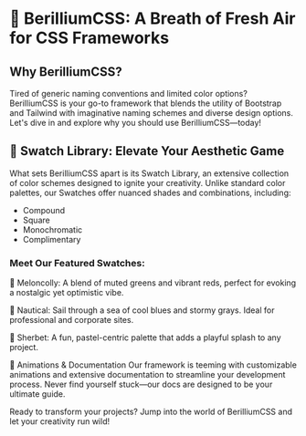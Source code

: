 # 🎨 BerilliumCSS: A Breath of Fresh Air for CSS Frameworks
## Why BerilliumCSS?
Tired of generic naming conventions and limited color options? BerilliumCSS is your go-to framework that blends the utility of Bootstrap and Tailwind with imaginative naming schemes and diverse design options. Let's dive in and explore why you should use BerilliumCSS—today!

## 🌈 Swatch Library: Elevate Your Aesthetic Game
What sets BerilliumCSS apart is its Swatch Library, an extensive collection of color schemes designed to ignite your creativity. Unlike standard color palettes, our Swatches offer nuanced shades and combinations, including:

- Compound
- Square
- Monochromatic
- Complimentary

### Meet Our Featured Swatches:
🍉 Meloncolly: A blend of muted greens and vibrant reds, perfect for evoking a nostalgic yet optimistic vibe.

🌊 Nautical: Sail through a sea of cool blues and stormy grays. Ideal for professional and corporate sites.

🍧 Sherbet: A fun, pastel-centric palette that adds a playful splash to any project.

🎥 Animations & Documentation
Our framework is teeming with customizable animations and extensive documentation to streamline your development process. Never find yourself stuck—our docs are designed to be your ultimate guide.

Ready to transform your projects? Jump into the world of BerilliumCSS and let your creativity run wild!
